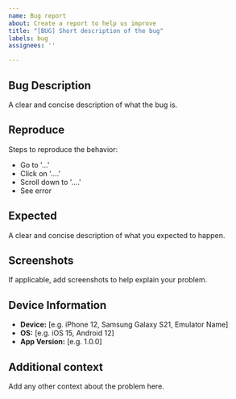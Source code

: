```yaml
---
name: Bug report
about: Create a report to help us improve
title: "[BUG] Short description of the bug"
labels: bug
assignees: ''

---
```


## Bug Description

A clear and concise description of what the bug is.

## Reproduce

Steps to reproduce the behavior:

- Go to '...'
- Click on '....'
- Scroll down to '....'
- See error

## Expected

A clear and concise description of what you expected to happen.

## Screenshots

If applicable, add screenshots to help explain your problem.

## Device Information

- **Device:** [e.g. iPhone 12, Samsung Galaxy S21, Emulator Name]
- **OS:** [e.g. iOS 15, Android 12]
- **App Version:** [e.g. 1.0.0]

## Additional context

Add any other context about the problem here.
